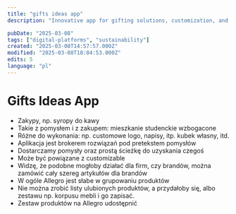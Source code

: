 ```yaml
---
title: "gifts ideas app"
description: "Innovative app for gifting solutions, customization, and shopping convenience"

pubDate: "2025-03-08"
tags: ["digital-platforms", "sustainability"]
created: "2025-03-08T14:57:57.000Z"
modified: "2025-03-08T18:04:53.000Z"
edits: 5
language: "pl"
---
```


# Gifts Ideas App

- Zakypy, np. syropy do kawy
- Takie z pomysłem i z zakupem: mieszkanie studenckie wzbogacone
- Różne do wykonania: np. customowe logo, napisy, itp. kubek własny, itd.
- Aplikacja jest brokerem rozwiązań pod pretekstem pomysłów
- Dostarczamy pomysły oraz prostą ścieżkę do uzyskania czegoś
- Może być powiązane z customizable
- Widzę, że podobne mogłoby działać dla firm, czy brandów, można zamówić cały szereg artykułów dla brandów
- W ogóle Allegro jest słabe w grupowaniu produktów
- Nie można zrobić listy ulubionych produktów, a przydałoby się, albo zestawu np. korpusu mebli i go zapisać.
- Zestaw produktów na Allegro udostępnić
